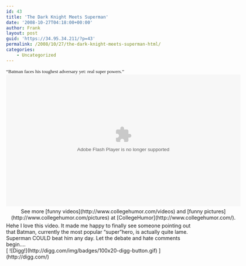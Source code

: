 ```yaml
---
id: 43
title: 'The Dark Knight Meets Superman'
date: '2008-10-27T04:18:00+00:00'
author: Frank
layout: post
guid: 'https://34.95.34.211/?p=43'
permalink: /2008/10/27/the-dark-knight-meets-superman-html/
categories:
    - Uncategorized
---
```


<div src="v5"><span class="Apple-style-span" style="font-family: verdana; "><span class="Apple-style-span" style="font-size: small;">“Batman faces his toughest adversary yet: real super powers.”</span></span><div></div><div><object data="http://www.collegehumor.com/moogaloop/moogaloop.swf?clip_id=1884973&fullscreen=1" height="360" type="application/x-shockwave-flash" width="640"><param name="allowfullscreen" value="true"></param><param name="AllowScriptAccess" value="true"></param><param name="movie" quality="best" value="http://www.collegehumor.com/moogaloop/moogaloop.swf?clip_id=1884973&fullscreen=1"></param></object><div style="padding:5px 0; text-align:center; width:640px;">See more [funny videos](http://www.collegehumor.com/videos) and [funny pictures](http://www.collegehumor.com/pictures) at [CollegeHumor](http://www.collegehumor.com/).</div>Hehe I love this video. It made me happy to finally see someone pointing out that Batman, currently the most popular “super”hero, is actually quite lame. Superman COULD beat him any day. Let the debate and hate comments begin….

<div></div>[  
![Digg!](http://digg.com/img/badges/100x20-digg-button.gif)  ](http://digg.com/)

</div></div>
